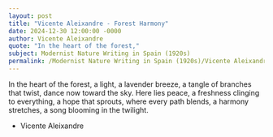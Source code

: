 ```yaml
---
layout: post
title: "Vicente Aleixandre - Forest Harmony"
date: 2024-12-30 12:00:00 -0000
author: Vicente Aleixandre
quote: "In the heart of the forest,"
subject: Modernist Nature Writing in Spain (1920s)
permalink: /Modernist Nature Writing in Spain (1920s)/Vicente Aleixandre/Vicente Aleixandre - Forest Harmony
---
```


In the heart of the forest,
a light, a lavender breeze,
a tangle of branches that twist,
dance now toward the sky.
Here lies peace,
a freshness clinging to everything,
a hope that sprouts,
where every path blends,
a harmony stretches,
a song blooming in the twilight.

- Vicente Aleixandre
